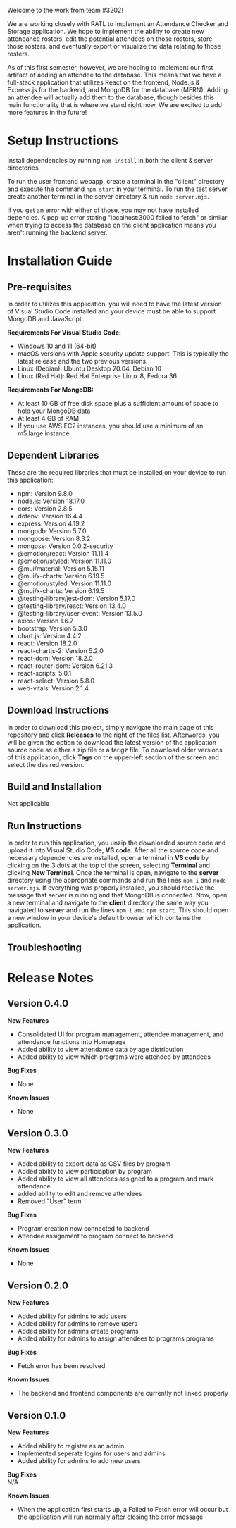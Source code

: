 Welcome to the work from team #3202! 

We are working closely with RATL to implement an Attendance Checker and Storage application. We hope to implement the ability to create new attendance rosters, edit the potential attendees on those rosters, store those rosters, and eventually export or visualize the data relating to those rosters.

As of this first semester, however, we are hoping to implement our first artifact of adding an attendee to the database. This means that we have a full-stack application that utilizes React on the frontend, Node.js & Express.js for the backend, and MongoDB for the database (MERN). Adding an attendee will actually add them to the database, though besides this main functionality that is where we stand right now. We are excited to add more features in the future!

# Setup Instructions #

Install dependencies by running `npm install` in both the client & server directories.

To run the user frontend webapp, create a terminal in the "client" directory and execute the command `npm start` in your terminal. To run the test server, create another terminal in the server directory & run `node server.mjs`.

If you get an error with either of those, you may not have installed depencies. A pop-up error stating "localhost:3000 failed to fetch" or similar when trying to access the database on the client application means you aren't running the backend server.

# Installation Guide #

## Pre-requisites
In order to utilizes this application, you will need to have the latest version of Visual Studio Code installed and your device must be able to support MongoDB and JavaScript.

**Requirements For Visual Studio Code:**
* Windows 10 and 11 (64-bit)
* macOS versions with Apple security update support. This is typically the latest release and the two previous versions.
* Linux (Debian): Ubuntu Desktop 20.04, Debian 10
* Linux (Red Hat): Red Hat Enterprise Linux 8, Fedora 36

**Requirements For MongoDB:**
* At least 10 GB of free disk space plus a sufficient amount of space to hold your MongoDB data
* At least 4 GB of RAM
* If you use AWS EC2 instances, you should use a minimum of an m5.large instance

## Dependent Libraries
These are the required libraries that must be installed on your device to run this application:
* npm: Version 9.8.0
* node.js: Version 18.17.0
* cors: Version 2.8.5
* dotenv: Version 16.4.4
* express: Version 4.19.2
* mongodb: Version 5.7.0
* mongoose: Version 8.3.2
* mongose: Version 0.0.2-security
* @emotion/react: Version 11.11.4
* @emotion/styled: Version 11.11.0
* @mui/material: Version 5.15.11
* @mui/x-charts: Version 6.19.5
* @emotion/styled: Version 11.11.0
* @mui/x-charts: Version 6.19.5
* @testing-library/jest-dom: Version 5.17.0
* @testing-library/react: Version 13.4.0
* @testing-library/user-event: Version 13.5.0
* axios: Version 1.6.7
* bootstrap: Version 5.3.0
* chart.js: Version 4.4.2
* react: Version 18.2.0
* react-chartjs-2: Version 5.2.0
* react-dom: Version 18.2.0
* react-router-dom: Version 6.21.3
* react-scripts: 5.0.1
* react-select: Version 5.8.0
* web-vitals: Version 2.1.4

## Download Instructions
In order to download this project, simply navigate the main page of this repository and click **Releases** to the right of the files list. Afterwords, you will be given the option to download the latest version of the application source code as either a zip file or a tar.gz file. To download older versions of this application, click **Tags** on the upper-left section of the screen and select the desired version.

## Build and Installation
Not applicable

## Run Instructions
In order to run this application, you unzip the downloaded source code and upload it into Visual Studio Code, **VS code**. 
After all the source code and necessary dependencies are installed, open a terminal in **VS code** by clicking on the 3 dots at the top of the screen, selecting **Terminal** and clicking **New Terminal**. 
Once the terminal is open, navigate to the **server** directory using the appropriate commands and run the lines `npm i` and `node server.mjs`. If everything was properly installed, you should receive the message that server is running and that MongoDB is connected. 
Now, open a new terminal and navigate to the **client** directory the same way you navigated to **server** and run the lines `npm i` and `npm start`.
This should open a new window in your device's default browser which contains the application.

## Troubleshooting

# Release Notes #

## Version 0.4.0 

**New Features**
* Consolidated UI for program management, attendee management, and attendance functions into Homepage
* Added ability to view attendance data by age distribution
* Added ability to view which programs were attended by attendees

**Bug Fixes**
* None

**Known Issues**
* None

## Version 0.3.0 

**New Features**
* Added ability to export data as CSV files by program
* Added ability to view particiaption by program
* Added ability to view all attendees assigned to a program and mark attendance
* added ability to edit and remove attendees
* Removed "User" term

**Bug Fixes**
* Program creation now connected to backend
* Attendee assignment to program connect to backend 

**Known Issues**
* None

## Version 0.2.0 

**New Features**
* Added ability for admins to add users
* Added ability for admins to remove users
* Added ability for admins create programs
* Added ability for admins to assign attendees to programs programs

**Bug Fixes**
* Fetch error has been resolved

**Known Issues**
* The backend and frontend components are currently not linked properly


## Version 0.1.0 

**New Features**
* Added ability to register as an admin
* Implemented seperate logins for users and admins
* Added ability for admins to add new users

**Bug Fixes** \
N/A

**Known Issues**
* When the application first starts up, a Failed to Fetch error will occur but the application will run normally after closing the error message
